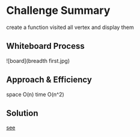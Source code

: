 # Challenge Summary
create a function visited all vertex and display them

## Whiteboard Process
![board](breadth first.jpg)

## Approach & Efficiency
space O(n)
time O(n^2)

## Solution
[see](graph/graph.py)